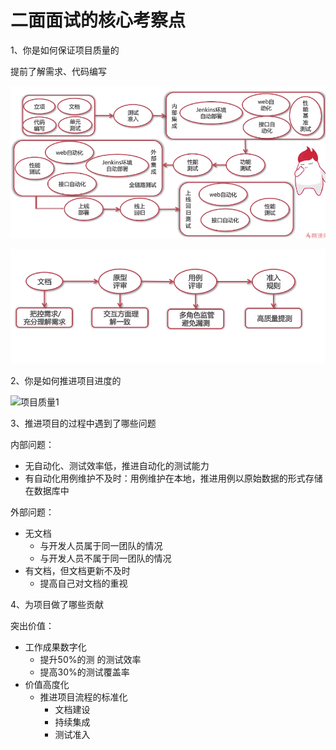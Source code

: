 # 二面面试的核心考察点

1、你是如何保证项目质量的

提前了解需求、代码编写

![项目质量](./image/项目质量.png)



![项目质量1](./image/项目质量1.png)

2、你是如何推进项目进度的

![项目质量1](./image/推进项目进度.png)

3、推进项目的过程中遇到了哪些问题

内部问题：

+ 无自动化、测试效率低，推进自动化的测试能力
+ 有自动化用例维护不及时：用例维护在本地，推进用例以原始数据的形式存储在数据库中

外部问题：

+ 无文档
  + 与开发人员属于同一团队的情况
  + 与开发人员不属于同一团队的情况
+ 有文档，但文档更新不及时
  + 提高自己对文档的重视

4、为项目做了哪些贡献

突出价值：

+ 工作成果数字化
  + 提升50%的测 的测试效率
  + 提高30%的测试覆盖率
+ 价值高度化
  + 推进项目流程的标准化
    + 文档建设
    + 持续集成
    + 测试准入
